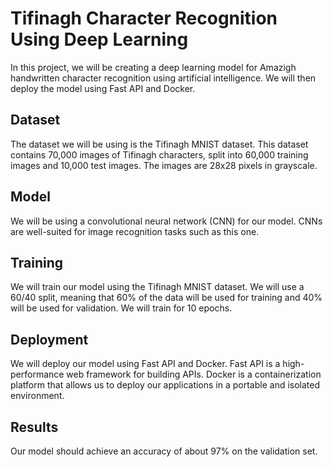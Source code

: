 # Tifinagh Character Recognition Using Deep Learning

In this project, we will be creating a deep learning model for Amazigh handwritten character recognition using artificial intelligence. We will then deploy the model using Fast API and Docker.

## Dataset

The dataset we will be using is the Tifinagh MNIST dataset. This dataset contains 70,000 images of Tifinagh characters, split into 60,000 training images and 10,000 test images. The images are 28x28 pixels in grayscale.

## Model

We will be using a convolutional neural network (CNN) for our model. CNNs are well-suited for image recognition tasks such as this one.

## Training

We will train our model using the Tifinagh MNIST dataset. We will use a 60/40 split, meaning that 60% of the data will be used for training and 40% will be used for validation. We will train for 10 epochs.

## Deployment

We will deploy our model using Fast API and Docker. Fast API is a high-performance web framework for building APIs. Docker is a containerization platform that allows us to deploy our applications in a portable and isolated environment.

## Results

Our model should achieve an accuracy of about 97% on the validation set.
